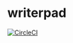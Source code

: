 # writerpad
[![CircleCI](https://circleci.com/gh/sakshigrover528/writerpad/tree/master.svg?style=svg&circle-token=da71964cab4c2a6535bc565d20d73461937fbb52)](https://circleci.com/gh/sakshigrover528/writerpad/tree/master)
